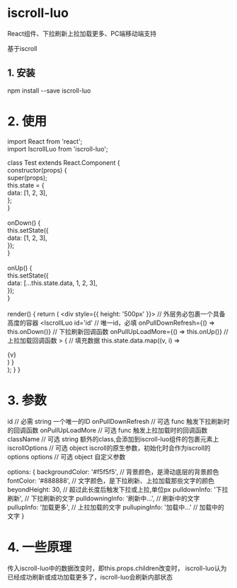 # iscroll-luo

React组件、下拉刷新上拉加载更多、PC端移动端支持

基于iscroll



## 1. 安装

npm install --save iscroll-luo


# 2. 使用

import React from 'react';<br>
import IscrollLuo from 'iscroll-luo';<br>

class Test extends React.Component {<br>
  constructor(props) {<br>
    super(props);<br>
    this.state = {<br>
    	data: [1, 2, 3],<br>
	};<br>
  }<br>
<br>
  onDown() {<br>
  	this.setState({<br>
  		data: [1, 2, 3],<br>
  	});<br>
  }<br>
<br>
  onUp() {<br>
  	this.setState({<br>
  		data: [...this.state.data, 1, 2, 3],<br>
  	});<br>
  }<br>
<br>
  render() {
  	return (
  		<div style={{ height: '500px' }}>				// 外层务必包裹一个具备高度的容器
  			<IscrollLuo
  				id='id'									// 唯一id，必填
  				onPullDownRefresh={() => this.onDown()}	// 下拉刷新回调函数
            	onPullUpLoadMore={() => this.onUp()}	// 上拉加载回调函数
  			>
  				{										// 填充数据
	  				this.state.data.map((v, i) =>
	  					<div key={i}>{v}</div>
	  				)
  				}						
  			</IscrollLuo>
  		</div>
  	);
  }
}

# 3. 参数

id  					// 必需	string	一个唯一的ID
onPullDownRefresh		// 可选	func	触发下拉刷新时的回调函数
onPullUpLoadMore		// 可选	func	触发上拉加载时的回调函数
className				// 可选 string	额外的class,会添加到iscroll-luo组件的包裹元素上
iscrollOptions			// 可选 object	iscroll的原生参数，初始化时会作为iscroll的options
options 				// 可选 object  自定义参数

options: {
	backgroundColor: '#f5f5f5', 		// 背景颜色，是滑动底层的背景颜色
   	fontColor: '#888888', 				// 文字颜色，是下拉刷新、上拉加载那些文字的颜色
    beyondHeight: 30, 					// 超过此长度后触发下拉或上拉,单位px
    pulldownInfo: '下拉刷新',			// 下拉刷新的文字
    pulldowningInfo: '刷新中…',			// 刷新中的文字
    pullupInfo: '加载更多',				// 上拉加载的文字
    pullupingInfo: '加载中…'			// 加载中的文字
}

# 4. 一些原理

传入iscroll-luo中的数据改变时，即this.props.children改变时，
iscroll-luo认为已经成功刷新或成功加载更多了，iscroll-luo会刷新内部状态


